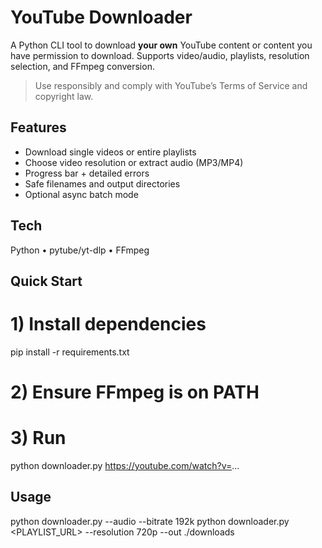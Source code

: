 # YouTube Downloader

A Python CLI tool to download **your own** YouTube content or content you have permission to download. Supports video/audio, playlists, resolution selection, and FFmpeg conversion.

> Use responsibly and comply with YouTube’s Terms of Service and copyright law.

## Features
- Download single videos or entire playlists
- Choose video resolution or extract audio (MP3/MP4)
- Progress bar + detailed errors
- Safe filenames and output directories
- Optional async batch mode

## Tech
Python • pytube/yt-dlp • FFmpeg

## Quick Start
# 1) Install dependencies
pip install -r requirements.txt
# 2) Ensure FFmpeg is on PATH
# 3) Run
python downloader.py https://youtube.com/watch?v=...

## Usage
python downloader.py <URL> --audio --bitrate 192k
python downloader.py <PLAYLIST_URL> --resolution 720p --out ./downloads

